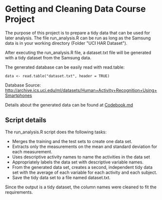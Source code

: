 # Getting and Cleaning Data Course Project

The purpose of this project is to prepare a tidy data that can be used for later analysis.
The file run_analysis.R can be run as long as the Samsung data is in your working directory (Folder "UCI HAR Dataset").

After executing the run_analysis.R file, a dataset.txt file will be generated with a tidy dataset from the Samsung data.

The generated database can be easily read with read.table:
```
data <- read.table("dataset.txt", header = TRUE)
```

Database Source:
http://archive.ics.uci.edu/ml/datasets/Human+Activity+Recognition+Using+Smartphones

Details about the generated data can be found at [Codebook.md](https://github.com/renatoaquino/Getting-and-Cleaning-Data/blob/master/Codebook.md)


## Script details

The run_analysis.R script does the following tasks:

- Merges the training and the test sets to create one data set.
- Extracts only the measurements on the mean and standard deviation for each measurement. 
- Uses descriptive activity names to name the activities in the data set
- Appropriately labels the data set with descriptive variable names. 
- From the generated data set, creates a second, independent tidy data set with the average of each variable for each activity and each subject.
- Save the tidy data set to a file named dataset.txt.

Since the output is a tidy dataset, the column names were cleaned to fit the requirements.

